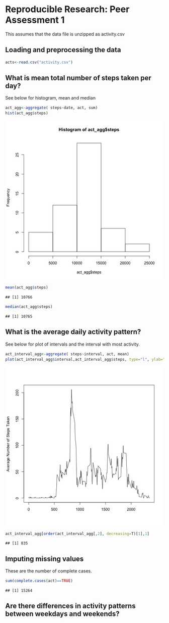 # Reproducible Research: Peer Assessment 1
This  assumes that the data file is unzipped as activity.csv 

## Loading and preprocessing the data

```r
acts<-read.csv("activity.csv")
```


## What is mean total number of steps taken per day?
See below for histogram, mean and median

```r
act_agg<-aggregate( steps~date, act, sum)
hist(act_agg$steps) 
```

![plot of chunk unnamed-chunk-2](figure/unnamed-chunk-2.png) 

```r
mean(act_agg$steps)
```

```
## [1] 10766
```

```r
median(act_agg$steps)
```

```
## [1] 10765
```

## What is the average daily activity pattern?
See below for plot of intervals and the interval with most activity. 


```r
act_interval_agg<-aggregate( steps~interval, act, mean)
plot(act_interval_agg$interval,act_interval_agg$steps, type="l", ylab="Average Number of Steps Taken", xlab="")
```

![plot of chunk unnamed-chunk-3](figure/unnamed-chunk-3.png) 

```r
act_interval_agg[order(act_interval_agg[,2], decreasing=T)[1],1]
```

```
## [1] 835
```

## Imputing missing values
These are the number of complete cases. 


```r
sum(complete.cases(act)==TRUE)
```

```
## [1] 15264
```

## Are there differences in activity patterns between weekdays and weekends?
